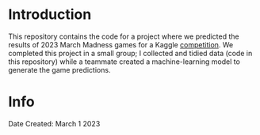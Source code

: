 # Introduction

This repository contains the code for a project where we predicted the results of 2023 March Madness games for a Kaggle [competition](https://www.kaggle.com/competitions/march-machine-learning-mania-2023/overview). We completed this project in a small group; I collected and tidied data (code in this repository) while a teammate created a machine-learning model to generate the game predictions. 


# Info

Date Created: March 1 2023
